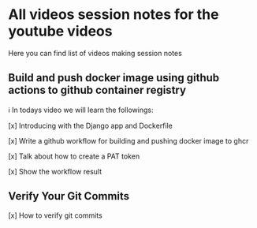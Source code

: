 # All videos session notes for the youtube videos

Here you can find list of videos making session notes

## Build and push docker image using github actions to github container registry

:information_source: In todays video we will learn the followings:

[x] Introducing with the Django app and Dockerfile

[x] Write a github workflow for building and pushing docker image to ghcr

[x] Talk about how to create a PAT token

[x] Show the workflow result

## Verify Your Git Commits

[x] How to verify git commits
